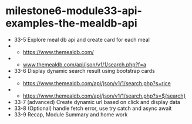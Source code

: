 # milestone6-module33-api-examples-the-mealdb-api

- 33-5 Explore meal db api and create card for each meal
- - https://www.themealdb.com/
- - www.themealdb.com/api/json/v1/1/search.php?f=a
- 33-6 Display dynamic search result using bootstrap cards
- - https://www.themealdb.com/api/json/v1/1/search.php?s=rice
- - https://www.themealdb.com/api/json/v1/1/search.php?s=${search}
- 33-7 (advanced) Create dynamic url based on click and display data
- 33-8 (Optional) handle fetch error, use try catch and async await
- 33-9 Recap, Module Summary and home work

